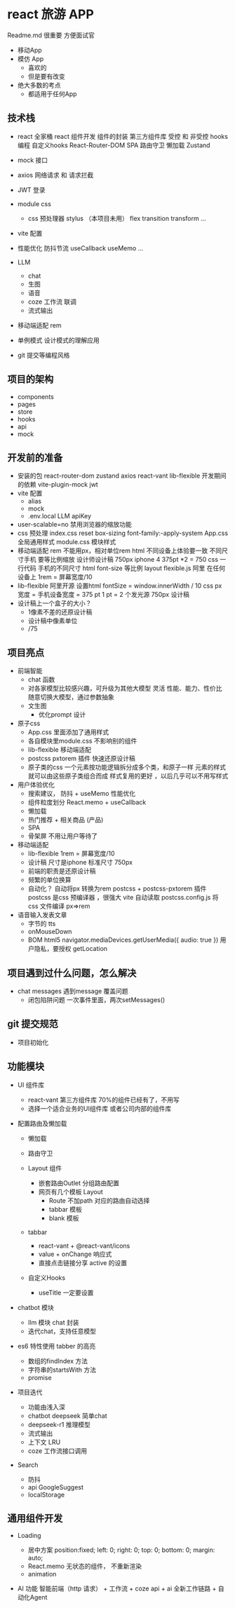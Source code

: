 # react 旅游 APP 
Readme.md 很重要 方便面试官
- 移动App 
- 模仿 App 
    - 喜欢的 
    - 但是要有改变 
- 绝大多数的考点 
    - 都适用于任何App 

## 技术栈
- react 全家桶 
    react 组件开发 
    组件的封装 
    第三方组件库 
    受控 和 非受控 
    hooks编程 自定义hooks 
    React-Router-DOM 
        SPA
        路由守卫
        懒加载
    Zustand

- mock 接口
- axios 网络请求 和 请求拦截
- JWT 登录 
- module css 
    - css 预处理器 stylus （本项目未用）
    flex transition transform ... 
- vite 配置 
- 性能优化
    防抖节流
    useCallback useMemo ...

- LLM 
    - chat 
    - 生图
    - 语音
    - coze 工作流 联调
    - 流式输出 
- 移动端适配 
    rem 
- 单例模式 设计模式的理解应用
- git 提交等编程风格
## 项目的架构
- components 
- pages
- store
- hooks
- api
- mock


## 开发前的准备 
- 安装的包
    react-router-dom 
    zustand 
    axios 
    react-vant
    lib-flexible
    开发期间的依赖
    vite-plugin-mock 
    jwt  
- vite 配置
    - alias
    - mock 
    - .env.local
    LLM apiKey
- user-scalable=no 禁用浏览器的缩放功能
- css 预处理 
    index.css reset 
        box-sizing font-family:-apply-system 
    App.css 全局通用样式
    module.css 模块样式
- 移动端适配 rem 
    不能用px，相对单位rem html
    不同设备上体验要一致 
    不同尺寸手机 要等比例缩放 
    设计师设计稿 750px iphone 4 375pt *2 = 750
    css 一行代码 手机的不同尺寸 html font-size 等比例 
    layout 
    flexible.js 阿里 在任何设备上
    1rem = 屏幕宽度/10 
- lib-flexible
    阿里开源
    设置html fontSize = window.innerWidth / 10 
    css px 宽度 = 手机设备宽度 = 375 pt
    1 pt = 2 个发光源
    750px 设计稿 
- 设计稿上一个盒子的大小？
    - 1像素不差的还原设计稿 
    - 设计稿中像素单位
    - /75

## 项目亮点 
- 前端智能
    - chat 函数
    - 对各家模型比较感兴趣，可升级为其他大模型 灵活 
        性能、能力、性价比
        随意切换大模型，通过参数抽象
    - 文生图
        - 优化prompt 设计 
- 原子css
    - App.css 里面添加了通用样式
    - 各自模块里module.css 不影响别的组件 
    - lib-flexible 移动端适配
    - postcss pxtorem 插件 快速还原设计稿
    - 原子类的css 
        一个元素按功能逻辑拆分成多个类，和原子一样
        元素的样式就可以由这些原子类组合而成 
        样式复用的更好 ，以后几乎可以不用写样式 
- 用户体验优化 
    - 搜索建议， 防抖 + useMemo  性能优化
    - 组件粒度划分 
        React.memo + useCallback 
    - 懒加载 
    - 热门推荐 + 相关商品  (产品)
    - SPA 
    - 骨架屏 不用让用户等待了 
- 移动端适配
    - lib-flexible 1rem = 屏幕宽度/10 
    - 设计稿 尺寸是iphone 标准尺寸 750px 
    - 前端的职责是还原设计稿 
    - 频繁的单位换算 
    - 自动化？ 自动将px 转换为rem 
        postcss + postcss-pxtorem 插件
        postcss 是css 预编译器 ，很强大 
        vite 自动读取 postcss.config.js 将css 文件编译 px=>rem 
- 语音输入发表文章
    - 字节的 tts
    - onMouseDown
    - BOM html5
    navigator.mediaDevices.getUserMedia({
        audio: true
    })
    用户隐私，要授权 getLocation 

## 项目遇到过什么问题，怎么解决
- chat messages 遇到message 覆盖问题
    - 闭包陷阱问题 
        一次事件里面，两次setMessages()
## git 提交规范
- 项目初始化 
## 功能模块
- UI 组件库 
    - react-vant 第三方组件库 70%的组件已经有了，不用写 
    - 选择一个适合业务的UI组件库  或者公司内部的组件库 
- 配置路由及懒加载 
    - 懒加载
    - 路由守卫 
    - Layout 组件
        - 嵌套路由Outlet 分组路由配置
        - 网页有几个模板 Layout 
            - Route 不加path 对应的路由自动选择 
            - tabbar 模板
            - blank 模板
    - tabbar 
        - react-vant + @react-vant/icons
        - value + onChange 响应式
        - 直接点击链接分享 active 的设置 
        
    - 自定义Hooks
        - useTitle 
        一定要设置 

- chatbot 模块
    - llm 模块 chat 封装 
    - 迭代chat，支持任意模型 

- es6 特性使用 
    tabber 的高亮 
    - 数组的findIndex 方法
    - 字符串的startsWith 方法
    - promise 

- 项目迭代 
    - 功能由浅入深 
    - chatbot deepseek 简单chat
    - deepseek-r1 推理模型
    - 流式输出 
    - 上下文 LRU 
    - coze 工作流接口调用 
- Search
    - 防抖
    - api
        GoogleSuggest
    - localStorage

## 通用组件开发
- Loading
    - 居中方案 
        position:fixed;
        left: 0;
        right: 0;
        top: 0;
        bottom: 0;
        margin: auto;
    - React.memo 无状态的组件， 不重新渲染 
    - animation


- AI 功能
    智能前端（http 请求） + 工作流 + coze api + ai 全新工作链路 + 自动化Agent 